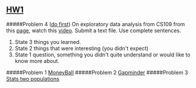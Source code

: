 ## [HW1](/hw1) 

#####Problem 4 ([do first](/hw1/HW1-Prob4.txt))
On exploratory data analysis from CS109 from this [page](http://cs109.github.io/2015/pages/videos.html), watch this [video](https://matterhorn.dce.harvard.edu/engage/player/watch.html?id=a4e81697-fd86-415c-9b29-c14ea7ec15f2).
Submit a text file. Use complete sentences.

1. State 3 things you learned.
2. State 2 things that were interesting (you didn't expect)
3. State 1 question, something you didn't quite understand or would like to know more about.

#####Problem 1 [MoneyBall](/hw1/HW1Prob1.ipynb)
#####Problem 2 [Gapminder](/hw1/HW1-Prob2.ipynb)
#####Problem 3 [Stats two populations](/hw1/HW1-Prob3.ipynb)
